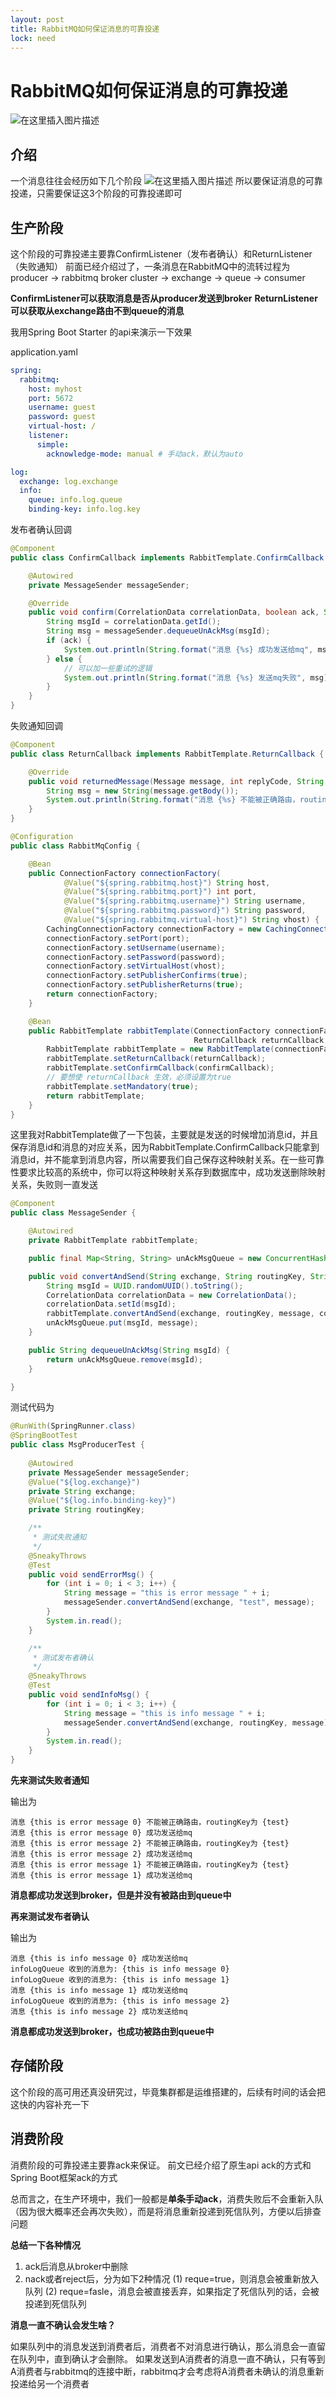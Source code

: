 ```yaml
---
layout: post
title: RabbitMQ如何保证消息的可靠投递
lock: need
---
```


# RabbitMQ如何保证消息的可靠投递

![在这里插入图片描述](https://img-blog.csdnimg.cn/20201007180949410.jpg?)
## 介绍
一个消息往往会经历如下几个阶段
![在这里插入图片描述](https://img-blog.csdnimg.cn/20201008181112794.jpeg?)
所以要保证消息的可靠投递，只需要保证这3个阶段的可靠投递即可

## 生产阶段
这个阶段的可靠投递主要靠ConfirmListener（发布者确认）和ReturnListener（失败通知）
前面已经介绍过了，一条消息在RabbitMQ中的流转过程为
producer -> rabbitmq broker cluster -> exchange -> queue -> consumer

**ConfirmListener可以获取消息是否从producer发送到broker**
**ReturnListener可以获取从exchange路由不到queue的消息**

我用Spring Boot Starter 的api来演示一下效果

application.yaml
```yaml
spring:
  rabbitmq:
    host: myhost
    port: 5672
    username: guest
    password: guest
    virtual-host: /
    listener:
      simple:
        acknowledge-mode: manual # 手动ack，默认为auto

log:
  exchange: log.exchange
  info:
    queue: info.log.queue
    binding-key: info.log.key
```

发布者确认回调
```java
@Component
public class ConfirmCallback implements RabbitTemplate.ConfirmCallback {

    @Autowired
    private MessageSender messageSender;

    @Override
    public void confirm(CorrelationData correlationData, boolean ack, String cause) {
        String msgId = correlationData.getId();
        String msg = messageSender.dequeueUnAckMsg(msgId);
        if (ack) {
            System.out.println(String.format("消息 {%s} 成功发送给mq", msg));
        } else {
        	// 可以加一些重试的逻辑
            System.out.println(String.format("消息 {%s} 发送mq失败", msg));
        }
    }
}
```

失败通知回调
```java
@Component
public class ReturnCallback implements RabbitTemplate.ReturnCallback {

    @Override
    public void returnedMessage(Message message, int replyCode, String replyText, String exchange, String routingKey) {
        String msg = new String(message.getBody());
        System.out.println(String.format("消息 {%s} 不能被正确路由，routingKey为 {%s}", msg, routingKey));
    }
}
```

```java
@Configuration
public class RabbitMqConfig {

    @Bean
    public ConnectionFactory connectionFactory(
            @Value("${spring.rabbitmq.host}") String host,
            @Value("${spring.rabbitmq.port}") int port,
            @Value("${spring.rabbitmq.username}") String username,
            @Value("${spring.rabbitmq.password}") String password,
            @Value("${spring.rabbitmq.virtual-host}") String vhost) {
        CachingConnectionFactory connectionFactory = new CachingConnectionFactory(host);
        connectionFactory.setPort(port);
        connectionFactory.setUsername(username);
        connectionFactory.setPassword(password);
        connectionFactory.setVirtualHost(vhost);
        connectionFactory.setPublisherConfirms(true);
        connectionFactory.setPublisherReturns(true);
        return connectionFactory;
    }

    @Bean
    public RabbitTemplate rabbitTemplate(ConnectionFactory connectionFactory,
                                         ReturnCallback returnCallback, ConfirmCallback confirmCallback) {
        RabbitTemplate rabbitTemplate = new RabbitTemplate(connectionFactory);
        rabbitTemplate.setReturnCallback(returnCallback);
        rabbitTemplate.setConfirmCallback(confirmCallback);
        // 要想使 returnCallback 生效，必须设置为true
        rabbitTemplate.setMandatory(true);
        return rabbitTemplate;
    }
}
```
这里我对RabbitTemplate做了一下包装，主要就是发送的时候增加消息id，并且保存消息id和消息的对应关系，因为RabbitTemplate.ConfirmCallback只能拿到消息id，并不能拿到消息内容，所以需要我们自己保存这种映射关系。在一些可靠性要求比较高的系统中，你可以将这种映射关系存到数据库中，成功发送删除映射关系，失败则一直发送

```java
@Component
public class MessageSender {

    @Autowired
    private RabbitTemplate rabbitTemplate;

    public final Map<String, String> unAckMsgQueue = new ConcurrentHashMap<>();

    public void convertAndSend(String exchange, String routingKey, String message) {
        String msgId = UUID.randomUUID().toString();
        CorrelationData correlationData = new CorrelationData();
        correlationData.setId(msgId);
        rabbitTemplate.convertAndSend(exchange, routingKey, message, correlationData);
        unAckMsgQueue.put(msgId, message);
    }

    public String dequeueUnAckMsg(String msgId) {
        return unAckMsgQueue.remove(msgId);
    }

}
```
测试代码为

```java
@RunWith(SpringRunner.class)
@SpringBootTest
public class MsgProducerTest {
    
    @Autowired
    private MessageSender messageSender;
    @Value("${log.exchange}")
    private String exchange;
    @Value("${log.info.binding-key}")
    private String routingKey;

    /**
     * 测试失败通知
     */
    @SneakyThrows
    @Test
    public void sendErrorMsg() {
        for (int i = 0; i < 3; i++) {
            String message = "this is error message " + i;
            messageSender.convertAndSend(exchange, "test", message);
        }
        System.in.read();
    }

    /**
     * 测试发布者确认
     */
    @SneakyThrows
    @Test
    public void sendInfoMsg() {
        for (int i = 0; i < 3; i++) {
            String message = "this is info message " + i;
            messageSender.convertAndSend(exchange, routingKey, message);
        }
        System.in.read();
    }
}
```

**先来测试失败者通知**

输出为
```text
消息 {this is error message 0} 不能被正确路由，routingKey为 {test}
消息 {this is error message 0} 成功发送给mq
消息 {this is error message 2} 不能被正确路由，routingKey为 {test}
消息 {this is error message 2} 成功发送给mq
消息 {this is error message 1} 不能被正确路由，routingKey为 {test}
消息 {this is error message 1} 成功发送给mq
```
**消息都成功发送到broker，但是并没有被路由到queue中**

**再来测试发布者确认**

输出为

```text
消息 {this is info message 0} 成功发送给mq
infoLogQueue 收到的消息为: {this is info message 0}
infoLogQueue 收到的消息为: {this is info message 1}
消息 {this is info message 1} 成功发送给mq
infoLogQueue 收到的消息为: {this is info message 2}
消息 {this is info message 2} 成功发送给mq
```

**消息都成功发送到broker，也成功被路由到queue中**

## 存储阶段
这个阶段的高可用还真没研究过，毕竟集群都是运维搭建的，后续有时间的话会把这快的内容补充一下

## 消费阶段
消费阶段的可靠投递主要靠ack来保证。
前文已经介绍了原生api ack的方式和Spring Boot框架ack的方式

总而言之，在生产环境中，我们一般都是**单条手动ack**，消费失败后不会重新入队（因为很大概率还会再次失败），而是将消息重新投递到死信队列，方便以后排查问题

**总结一下各种情况**

1. ack后消息从broker中删除
2. nack或者reject后，分为如下2种情况
   (1) reque=true，则消息会被重新放入队列
   (2) reque=fasle，消息会被直接丢弃，如果指定了死信队列的话，会被投递到死信队列

**消息一直不确认会发生啥？**

如果队列中的消息发送到消费者后，消费者不对消息进行确认，那么消息会一直留在队列中，直到确认才会删除。
如果发送到A消费者的消息一直不确认，只有等到A消费者与rabbitmq的连接中断，rabbitmq才会考虑将A消费者未确认的消息重新投递给另一个消费者
